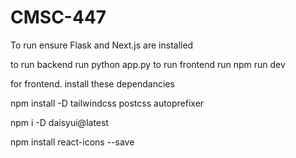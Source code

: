 # CMSC-447

To run ensure Flask and Next.js are installed

to run backend run python app.py
to run frontend run npm run dev



for frontend. install these dependancies

npm install -D tailwindcss postcss autoprefixer

npm i -D daisyui@latest

npm install react-icons --save



